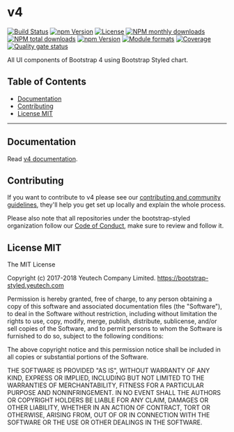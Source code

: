 # v4

[![Build Status](https://travis-ci.org/bootstrap-styled/v4.svg?branch=master)](https://travis-ci.org/bootstrap-styled/v4) [![npm Version](https://img.shields.io/npm/v/@bootstrap-styled/v4.svg?style=flat)](https://www.npmjs.com/package/@bootstrap-styled/v4) [![License](https://img.shields.io/npm/l/@bootstrap-styled/v4.svg?style=flat)](https://www.npmjs.com/package/@bootstrap-styled/v4) [![NPM monthly downloads](https://img.shields.io/npm/dm/@bootstrap-styled/v4.svg?style=flat)](https://npmjs.org/package/@bootstrap-styled/v4) [![NPM total downloads](https://img.shields.io/npm/dt/@bootstrap-styled/v4.svg?style=flat)](https://npmjs.org/package/@bootstrap-styled/v4) [![npm Version](https://img.shields.io/node/v/@bootstrap-styled/v4.svg?style=flat)](https://www.npmjs.com/package/@bootstrap-styled/v4) [![Module formats](https://img.shields.io/badge/module%20formats-umd%2C%20cjs%2C%20esm-green.svg?style=flat)](https://www.npmjs.com/package/@bootstrap-styled/v4)
[![Coverage](https://sonarcloud.io/api/project_badges/measure?project=com.github.bootstrap-styled.v4&metric=coverage)](https://sonarcloud.io/dashboard?id=com.github.bootstrap-styled.v4) [![Quality gate status](https://sonarcloud.io/api/project_badges/measure?project=com.github.bootstrap-styled.v4&metric=alert_status)](https://sonarcloud.io/dashboard?id=com.github.bootstrap-styled.v4)

All UI components of Bootstrap 4 using Bootstrap Styled chart.


## Table of Contents

  - [Documentation](#documentation)
  - [Contributing](#contributing)
  - [License MIT](#license-mit)

---

## Documentation

Read [v4 documentation](https://bootstrap-styled.github.io/v4).


## Contributing

If you want to contribute to v4 please see our [contributing and community guidelines](https://github.com/bootstrap-styled/v4/blob/master/CONTRIBUTING.md), they\'ll help you get set up locally and explain the whole process.

Please also note that all repositories under the bootstrap-styled organization follow our [Code of Conduct](https://github.com/bootstrap-styled/v4/blob/master/CODE_OF_CONDUCT.md), make sure to review and follow it.

## License MIT

The MIT License

Copyright (c) 2017-2018 Yeutech Company Limited. https://bootstrap-styled.yeutech.com

Permission is hereby granted, free of charge, to any person obtaining a copy
of this software and associated documentation files (the "Software"), to deal
in the Software without restriction, including without limitation the rights
to use, copy, modify, merge, publish, distribute, sublicense, and/or sell
copies of the Software, and to permit persons to whom the Software is
furnished to do so, subject to the following conditions:

The above copyright notice and this permission notice shall be included in
all copies or substantial portions of the Software.

THE SOFTWARE IS PROVIDED "AS IS", WITHOUT WARRANTY OF ANY KIND, EXPRESS OR
IMPLIED, INCLUDING BUT NOT LIMITED TO THE WARRANTIES OF MERCHANTABILITY,
FITNESS FOR A PARTICULAR PURPOSE AND NONINFRINGEMENT. IN NO EVENT SHALL THE
AUTHORS OR COPYRIGHT HOLDERS BE LIABLE FOR ANY CLAIM, DAMAGES OR OTHER
LIABILITY, WHETHER IN AN ACTION OF CONTRACT, TORT OR OTHERWISE, ARISING FROM,
OUT OF OR IN CONNECTION WITH THE SOFTWARE OR THE USE OR OTHER DEALINGS IN
THE SOFTWARE.

